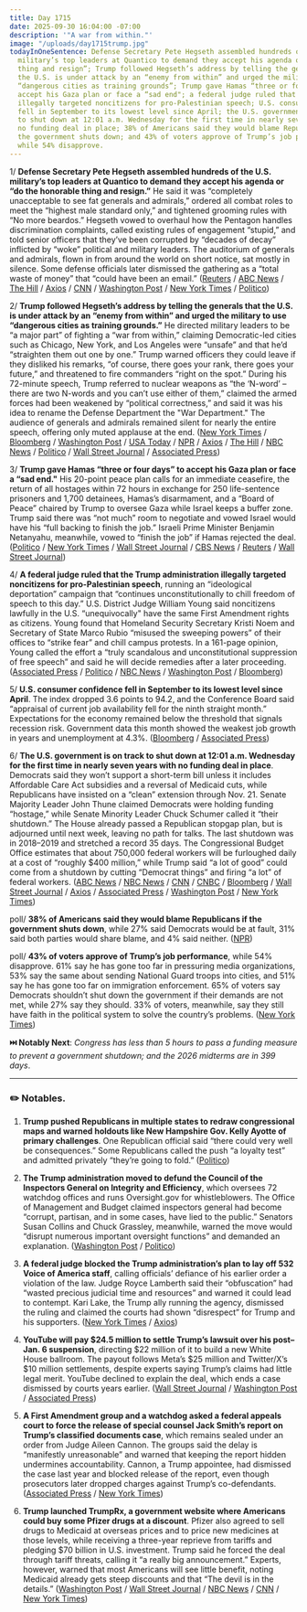 ```yaml
---
title: Day 1715
date: 2025-09-30 16:04:00 -07:00
description: '"A war from within."'
image: "/uploads/day1715trump.jpg"
todayInOneSentence: Defense Secretary Pete Hegseth assembled hundreds of the U.S.
  military’s top leaders at Quantico to demand they accept his agenda or “do the honorable
  thing and resign”; Trump followed Hegseth’s address by telling the generals that
  the U.S. is under attack by an “enemy from within” and urged the military to use
  “dangerous cities as training grounds”; Trump gave Hamas “three or four days” to
  accept his Gaza plan or face a “sad end"; a federal judge ruled that the Trump administration
  illegally targeted noncitizens for pro-Palestinian speech; U.S. consumer confidence
  fell in September to its lowest level since April; the U.S. government is on track
  to shut down at 12:01 a.m. Wednesday for the first time in nearly seven years with
  no funding deal in place; 38% of Americans said they would blame Republicans if
  the government shuts down; and 43% of voters approve of Trump’s job performance,
  while 54% disapprove.
---
```


1/ **Defense Secretary Pete Hegseth assembled hundreds of the U.S. military’s top leaders at Quantico to demand they accept his agenda or “do the honorable thing and resign.”** He said it was “completely unacceptable to see fat generals and admirals,” ordered all combat roles to meet the “highest male standard only,” and tightened grooming rules with “No more beardos.” Hegseth vowed to overhaul how the Pentagon handles discrimination complaints, called existing rules of engagement “stupid,” and told senior officers that they’ve been corrupted by “decades of decay” inflicted by “woke” political and military leaders. The auditorium of generals and admirals, flown in from around the world on short notice, sat mostly in silence. Some defense officials later dismissed the gathering as a “total waste of money” that “could have been an email.” ([Reuters](https://www.reuters.com/world/us/trump-preside-over-unusual-military-gathering-virginia-2025-09-30/) / [ABC News](https://abcnews.go.com/Politics/pentagons-mystery-meeting-top-ranking-generals/story?id=126055917) / [The Hill](https://thehill.com/policy/defense/5528556-hegseth-warrior-ethos-physical-fitness/) / [Axios](https://www.axios.com/2025/09/30/hegseth-quantico-military-changes-woke) / [CNN](https://www.cnn.com/2025/09/30/politics/hegseth-speech-culture-standards) / [Washington Post](https://www.washingtonpost.com/national-security/2025/09/30/hegseth-military-meeting-trump-generals/) / [New York Times](https://www.nytimes.com/2025/09/30/us/politics/trump-hegseth-military-officers.html) / [Politico](https://www.politico.com/news/2025/09/30/hegseth-meeting-pushback-00588181))

2/ **Trump followed Hegseth’s address by telling the generals that the U.S. is under attack by an “enemy from within” and urged the military to use “dangerous cities as training grounds.”** He directed military leaders to be “a major part” of fighting a “war from within,” claiming Democratic-led cities such as Chicago, New York, and Los Angeles were “unsafe” and that he’d “straighten them out one by one.” Trump warned officers they could leave if they disliked his remarks, “of course, there goes your rank, there goes your future,” and threatened to fire commanders “right on the spot.” During his 72-minute speech, Trump referred to nuclear weapons as “the ‘N-word’ – there are two N-words and you can’t use either of them,” claimed the armed forces had been weakened by “political correctness,” and said it was his idea to rename the Defense Department the "War Department." The audience of generals and admirals remained silent for nearly the entire speech, offering only muted applause at the end. ([New York Times](https://www.nytimes.com/2025/09/30/us/politics/trump-speech-military-takeaways.html) / [Bloomberg](https://www.bloomberg.com/news/articles/2025-09-30/hegseth-uses-key-speech-to-focus-on-culture-war-wokeness) / [Washington Post](https://www.washingtonpost.com/politics/2025/09/30/trump-quantico-military-generals/) / [USA Today](https://www.usatoday.com/story/news/politics/2025/09/30/trump-military-generals-fire-quantico/86433671007/) / [NPR](https://www.npr.org/2025/09/30/nx-s1-5557232/hegseth-generals-trump) / [Axios](https://www.axios.com/2025/09/30/trump-firing-generals-hegseth-quantico) / [The Hill](https://thehill.com/homenews/administration/5528730-trump-military-training-cities-crime-crackdown/) / [NBC News](https://www.nbcnews.com/politics/national-security/hegseth-presses-senior-officers-lethality-standards-politically-charge-rcna234645) / [Politico](https://www.politico.com/news/2025/09/30/trump-military-cities-training-ground-00587977) / [Wall Street Journal](https://www.wsj.com/politics/national-security/pete-hegseth-trump-quantico-military-speech-80ffabe5) / [Associated Press](https://apnews.com/article/trump-hegseth-generals-meeting-military-pentagon-0ecdcbb8877e24329cfa0fc1e851ebd2))

3/ **Trump gave Hamas “three or four days” to accept his Gaza plan or face a “sad end."** His 20-point peace plan calls for an immediate ceasefire, the return of all hostages within 72 hours in exchange for 250 life-sentence prisoners and 1,700 detainees, Hamas’s disarmament, and a “Board of Peace” chaired by Trump to oversee Gaza while Israel keeps a buffer zone. Trump said there was “not much” room to negotiate and vowed Israel would have his “full backing to finish the job.” Israeli Prime Minister Benjamin Netanyahu, meanwhile, vowed to “finish the job” if Hamas rejected the deal. ([Politico](https://www.politico.com/news/2025/09/30/trump-gives-hamas-3-or-4-days-to-agree-to-white-house-proposal-or-face-a-sad-end-00586421) / [New York Times](https://www.nytimes.com/2025/09/29/us/politics/trump-netanyahu-hamas-ultimatum.html) / [Wall Street Journal](https://www.wsj.com/world/middle-east/trumps-gaza-cease-fire-plan-faces-obstacles-as-he-meets-with-netanyahu-4a4d9e9d) / [CBS News](https://www.cbsnews.com/news/trump-gaza-plan-israel-hamas-ceasefire-proposal-reaction-expected/) / [Reuters](https://www.reuters.com/world/middle-east/trump-says-hamas-has-three-or-four-days-respond-gaza-plan-2025-09-30/) / [Wall Street Journal](https://www.wsj.com/world/middle-east/trumps-plan-for-gaza-hands-netanyahu-a-political-lifeline-000322c7))

4/ **A federal judge ruled that the Trump administration illegally targeted noncitizens for pro-Palestinian speech**, running an “ideological deportation” campaign that “continues unconstitutionally to chill freedom of speech to this day.” U.S. District Judge William Young said noncitizens lawfully in the U.S. “unequivocally" have the same First Amendment rights as citizens. Young found that Homeland Security Secretary Kristi Noem and Secretary of State Marco Rubio “misused the sweeping powers” of their offices to “strike fear” and chill campus protests. In a 161-page opinion, Young called the effort a “truly scandalous and unconstitutional suppression of free speech” and said he will decide remedies after a later proceeding. ([Associated Press](https://apnews.com/article/marco-rubio-palestinian-demonstrations-universities-24561e3ee9031aad5a83b09925efd674) / [Politico](https://www.politico.com/news/2025/09/30/judge-young-ruling-trump-deportation-free-speech-00588114) / [NBC News](https://www.nbcnews.com/politics/trump-administration/federal-judge-criticizes-trump-free-speech-ruling-student-protesters-rcna234744) / [Washington Post](https://www.washingtonpost.com/education/2025/09/30/trump-administration-pro-palestinian-student-deportations-trial/) / [Bloomberg](https://www.bloomberg.com/news/articles/2025-09-30/judge-rebukes-trump-in-case-on-free-speech-for-foreign-students))

5/ **U.S. consumer confidence fell in September to its lowest level since April**. The index dropped 3.6 points to 94.2, and the Conference Board said “appraisal of current job availability fell for the ninth straight month.” Expectations for the economy remained below the threshold that signals recession risk. Government data this month showed the weakest job growth in years and unemployment at 4.3%. ([Bloomberg](https://www.bloomberg.com/news/articles/2025-09-30/us-consumer-confidence-falls-to-five-month-low-on-job-market) / [Associated Press](https://apnews.com/article/consumer-confidence-conference-board-economy-jobs-591ce213dd6da917fd3ec0e1b2b053bf))

6/ **The U.S. government is on track to shut down at 12:01 a.m. Wednesday for the first time in nearly seven years with no funding deal in place**. Democrats said they won’t support a short-term bill unless it includes Affordable Care Act subsidies and a reversal of Medicaid cuts, while Republicans have insisted on a “clean” extension through Nov. 21. Senate Majority Leader John Thune claimed Democrats were holding funding “hostage,” while Senate Minority Leader Chuck Schumer called it “their shutdown.” The House already passed a Republican stopgap plan, but is adjourned until next week, leaving no path for talks. The last shutdown was in 2018–2019 and stretched a record 35 days. The Congressional Budget Office estimates that about 750,000 federal workers will be furloughed daily at a cost of “roughly $400 million,” while Trump said “a lot of good” could come from a shutdown by cutting “Democrat things” and firing “a lot” of federal workers. ([ABC News](https://abcnews.go.com/Politics/us-government-shut-midnight/story?id=126067361) / [NBC News](https://www.nbcnews.com/politics/congress/government-shutdown-deadline-democrats-republicans-trump-blame-rcna234516) / [CNN](https://www.cnn.com/2025/09/30/politics/government-shutdown-congress-trump) / [CNBC](https://www.cnbc.com/2025/09/30/government-shutdown-live-updates.html) / [Bloomberg](https://www.bloomberg.com/news/articles/2025-09-30/us-government-shutdown-looms-with-trump-democrats-at-odds) / [Wall Street Journal](https://www.wsj.com/politics/policy/government-shutdown-2026-deadline-80170a2a) / [Axios](https://www.axios.com/2025/09/30/government-shutdown-federal-workers-pay-furloughs) / [Associated Press](https://apnews.com/article/shutdown-senate-schumer-thune-trump-health-care-b85fe6cdd5d8cdc3e3aa1f4ae889474f) / [Washington Post](https://www.washingtonpost.com/business/2025/09/30/government-shutdown-senate/) / [New York Times](https://www.nytimes.com/2025/09/30/us/politics/government-shutdown-deadlock.html))

poll/ **38% of Americans said they would blame Republicans if the government shuts down**, while 27% said Democrats would be at fault, 31% said both parties would share blame, and 4% said neither. ([NPR](https://www.npr.org/2025/09/30/nx-s1-5557396/poll-shutdown-congress-trump-approval-rating))

poll/ **43% of voters approve of Trump’s job performance**, while 54% disapprove. 61% say he has gone too far in pressuring media organizations, 53% say the same about sending National Guard troops into cities, and 51% say he has gone too far on immigration enforcement. 65% of voters say Democrats shouldn’t shut down the government if their demands are not met, while 27% say they should. 33% of voters, meanwhile, say they still have faith in the political system to solve the country’s problems. ([New York Times](https://www.nytimes.com/2025/09/30/polls/trump-approval-poll.html))

**⏭️ Notably Next**: *Congress has less than 5 hours to pass a funding measure to prevent a government shutdown; and the 2026 midterms are in 399 days*. 

---

### ✏️ Notables.

1. **Trump pushed Republicans in multiple states to redraw congressional maps and warned holdouts like New Hampshire Gov. Kelly Ayotte of primary challenges**. One Republican official said “there could very well be consequences.” Some Republicans called the push “a loyalty test” and admitted privately “they’re going to fold.” ([Politico](https://www.politico.com/news/2025/09/30/redistricting-republican-loyalty-test-trump-00584932))

2. **The Trump administration moved to defund the Council of the Inspectors General on Integrity and Efficiency**, which oversees 72 watchdog offices and runs Oversight.gov for whistleblowers. The Office of Management and Budget claimed inspectors general had become “corrupt, partisan, and in some cases, have lied to the public.” Senators Susan Collins and Chuck Grassley, meanwhile, warned the move would “disrupt numerous important oversight functions” and demanded an explanation. ([Washington Post](https://www.washingtonpost.com/politics/2025/09/30/inspector-general-watchdog-cuts-trump/) / [Politico](https://www.politico.com/live-updates/2025/09/30/congress/republicans-decry-white-house-moves-to-defund-oversight-activities-00587296))

3. **A federal judge blocked the Trump administration’s plan to lay off 532 Voice of America staff**, calling officials’ defiance of his earlier order a violation of the law. Judge Royce Lamberth said their “obfuscation” had “wasted precious judicial time and resources” and warned it could lead to contempt. Kari Lake, the Trump ally running the agency, dismissed the ruling and claimed the courts had shown “disrespect” for Trump and his supporters. ([New York Times](https://www.nytimes.com/2025/09/29/us/politics/voa-voice-of-america-layoffs.html) / [Axios](https://www.axios.com/2025/09/30/trump-voice-of-america-cuts-judge-order-kari-lake))

4. **YouTube will pay $24.5 million to settle Trump’s lawsuit over his post–Jan. 6 suspension**, directing $22 million of it to build a new White House ballroom. The payout follows Meta’s $25 million and Twitter/X’s $10 million settlements, despite experts saying Trump’s claims had little legal merit. YouTube declined to explain the deal, which ends a case dismissed by courts years earlier. ([Wall Street Journal](https://www.wsj.com/us-news/law/youtube-to-pay-24-5-million-to-settle-lawsuit-brought-by-trump-808f6823) / [Washington Post](https://www.washingtonpost.com/technology/2025/09/29/youtube-trump-settlement-24-million/) / [Associated Press](https://apnews.com/article/trump-youtube-google-settlement-january-6-01275f67afed84402fcff0118ce698a5))

5. **A First Amendment group and a watchdog asked a federal appeals court to force the release of special counsel Jack Smith’s report on Trump’s classified documents case**, which remains sealed under an order from Judge Aileen Cannon. The groups said the delay is “manifestly unreasonable” and warned that keeping the report hidden undermines accountability. Cannon, a Trump appointee, had dismissed the case last year and blocked release of the report, even though prosecutors later dropped charges against Trump’s co-defendants. ([Associated Press](https://apnews.com/article/trump-classified-documents-cannon-report-jack-smith-ef8aafa723d50dccaada25bee48d59e4) / [New York Times](https://www.nytimes.com/2025/09/30/us/politics/trump-documents-case-report.html))

6. **Trump launched TrumpRx, a government website where Americans could buy some Pfizer drugs at a discount**. Pfizer also agreed to sell drugs to Medicaid at overseas prices and to price new medicines at those levels, while receiving a three-year reprieve from tariffs and pledging $70 billion in U.S. investment. Trump said he forced the deal through tariff threats, calling it “a really big announcement.” Experts, however, warned that most Americans will see little benefit, noting Medicaid already gets steep discounts and that “The devil is in the details.” ([Washington Post](https://www.washingtonpost.com/politics/2025/09/30/drug-prices-pfizer/) / [Wall Street Journal](https://www.wsj.com/health/pharma/white-house-to-announce-trumprx-drug-buying-website-and-deal-with-pfizer-8c42e5cb) / [NBC News](https://www.nbcnews.com/health/health-news/trump-announce-deal-pfizer-lower-drug-prices-rcna234679) / [CNN](https://www.cnn.com/2025/09/30/politics/pfizer-drug-prices-trump) / [New York Times](https://www.nytimes.com/2025/09/30/health/trump-pfizer-trumprx-medications.html))
 
 
